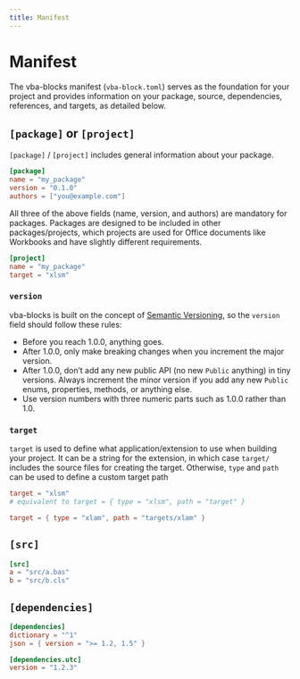 ```yaml
---
title: Manifest
---
```


# Manifest

The vba-blocks manifest (`vba-block.toml`) serves as the foundation for your project and provides information on your package, source, dependencies, references, and targets, as detailed below.

## `[package]` or `[project]`

`[package]` / `[project]` includes general information about your package.

```toml
[package]
name = "my_package"
version = "0.1.0"
authors = ["you@example.com"]
```

All three of the above fields (name, version, and authors) are mandatory for packages. Packages are designed to be included in other packages/projects, which projects are used for Office documents like Workbooks and have slightly different requirements.

```toml
[project]
name = "my_package"
target = "xlsm"
```

### `version`

vba-blocks is built on the concept of [Semantic Versioning](http://semver.org/), so the `version` field should follow these rules:

- Before you reach 1.0.0, anything goes.
- After 1.0.0, only make breaking changes when you increment the major version.
- After 1.0.0, don’t add any new public API (no new `Public` anything) in tiny versions. Always increment the minor version if you add any new `Public` enums, properties, methods, or anything else.
- Use version numbers with three numeric parts such as 1.0.0 rather than 1.0.

### `target`

`target` is used to define what application/extension to use when building your project. It can be a string for the extension, in which case `target/` includes the source files for creating the target. Otherwise, `type` and `path` can be used to define a custom target path

```toml
target = "xlsm"
# equivalent to target = { type = "xlsm", path = "target" }

target = { type = "xlam", path = "targets/xlam" }
```

## `[src]`

```toml
[src]
a = "src/a.bas"
b = "src/b.cls"
```

## `[dependencies]`

```toml
[dependencies]
dictionary = "^1"
json = { version = ">= 1.2, 1.5" }

[dependencies.utc]
version = "1.2.3"
```
